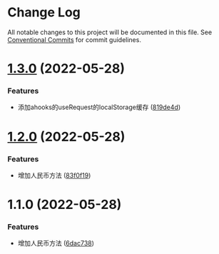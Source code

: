 # Change Log

All notable changes to this project will be documented in this file.
See [Conventional Commits](https://conventionalcommits.org) for commit guidelines.


# [1.3.0](https://github.com/taoliujun/npm-packages/compare/@taoliujun/utils@1.2.0...@taoliujun/utils@1.3.0) (2022-05-28)


### Features

* 添加ahooks的useRequest的localStorage缓存 ([819de4d](https://github.com/taoliujun/npm-packages/commit/819de4dfd6400cd1d62c1808ee44a780caa697f8))





# [1.2.0](https://github.com/taoliujun/npm-packages/compare/@taoliujun/utils@1.1.0...@taoliujun/utils@1.2.0) (2022-05-28)


### Features

* 增加人民币方法 ([83f0f19](https://github.com/taoliujun/npm-packages/commit/83f0f19f4cdc4b3ced475c1698f07c9811e44189))





# 1.1.0 (2022-05-28)


### Features

* 增加人民币方法 ([6dac738](https://github.com/taoliujun/npm-packages/commit/6dac7383aba14aa5bab89652eab80148853fdf4f))

